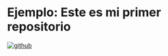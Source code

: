 # Ejemplo: Este es mi primer repositorio

[![github](https://img.shields.io/badge/GITHUB-Albertomozo-000000?style=for-the-badge&logo=GITHUB&logoColor=white)](https://github.com/albertomozo)